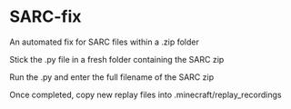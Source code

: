 # SARC-fix
An automated fix for SARC files within a .zip folder

Stick the .py file in a fresh folder containing the SARC zip

Run the .py and enter the full filename of the SARC zip

Once completed, copy new replay files into .minecraft/replay_recordings
